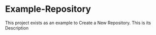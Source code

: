 # Example-Repository
This project exists as an example to Create a New Repository. This is its Description
